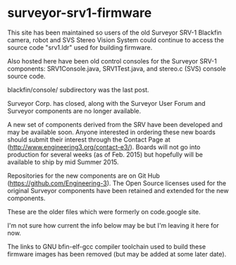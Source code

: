 # surveyor-srv1-firmware

This site has been maintained so users of the old Surveyor SRV-1 Blackfin camera, robot and SVS Stereo Vision System could continue to access the source code "srv1.ldr" used for building firmware.

Also hosted here have been old control consoles for the Surveyor SRV-1 components: SRV1Console.java, SRV1Test.java, and stereo.c (SVS) console source code.

blackfin/console/ subdirectory was the last post.

Surveyor Corp. has closed, along with the Surveyor User Forum and Surveyor components are no longer available.

A new set of components derived from the SRV have been developed and may be available soon. Anyone interested in ordering these new boards should submit their interest through the Contact Page at (http://www.engineering3.org/contact-e3/). Boards will not go into production for several weeks (as of Feb. 2015) but hopefully will be available to ship by mid Summer 2015.

Repositories for the new components are on Git Hub (https://github.com/Engineering-3). The Open Source licenses used for the original Surveyor components have been retained and extended for the new components.

These are the older files which were formerly on code.google site.

I'm not sure how current the info below may be but I'm leaving it here for now.

The links to GNU bfin-elf-gcc compiler toolchain used to build these firmware images has been removed (but may be added at some later date).
